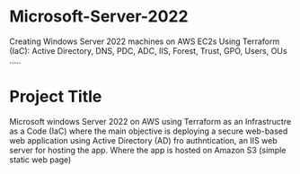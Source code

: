 # Microsoft-Server-2022
Creating Windows Server 2022 machines on AWS EC2s Using Terraform (IaC): Active Directory, DNS, PDC, ADC, IIS, Forest, Trust, GPO, Users, OUs .....
# Project Title
Microsoft windows Server 2022 on AWS using Terraform as an Infrastructre as a Code (IaC) where the main objective is deploying a secure web-based web application using Active Directory (AD) fro authntication, an IIS web server for hosting the app. Where the app is hosted on Amazon S3 (simple static web page)
